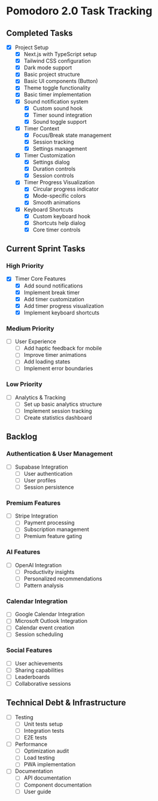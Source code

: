 # Pomodoro 2.0 Task Tracking

## Completed Tasks
- [x] Project Setup
  - [x] Next.js with TypeScript setup
  - [x] Tailwind CSS configuration
  - [x] Dark mode support
  - [x] Basic project structure
  - [x] Basic UI components (Button)
  - [x] Theme toggle functionality
  - [x] Basic timer implementation
  - [x] Sound notification system
    - [x] Custom sound hook
    - [x] Timer sound integration
    - [x] Sound toggle support
  - [x] Timer Context
    - [x] Focus/Break state management
    - [x] Session tracking
    - [x] Settings management
  - [x] Timer Customization
    - [x] Settings dialog
    - [x] Duration controls
    - [x] Session controls
  - [x] Timer Progress Visualization
    - [x] Circular progress indicator
    - [x] Mode-specific colors
    - [x] Smooth animations
  - [x] Keyboard Shortcuts
    - [x] Custom keyboard hook
    - [x] Shortcuts help dialog
    - [x] Core timer controls

## Current Sprint Tasks
### High Priority
- [x] Timer Core Features
  - [x] Add sound notifications
  - [x] Implement break timer
  - [x] Add timer customization
  - [x] Add timer progress visualization
  - [x] Implement keyboard shortcuts

### Medium Priority
- [ ] User Experience
  - [ ] Add haptic feedback for mobile
  - [ ] Improve timer animations
  - [ ] Add loading states
  - [ ] Implement error boundaries

### Low Priority
- [ ] Analytics & Tracking
  - [ ] Set up basic analytics structure
  - [ ] Implement session tracking
  - [ ] Create statistics dashboard

## Backlog
### Authentication & User Management
- [ ] Supabase Integration
  - [ ] User authentication
  - [ ] User profiles
  - [ ] Session persistence

### Premium Features
- [ ] Stripe Integration
  - [ ] Payment processing
  - [ ] Subscription management
  - [ ] Premium feature gating

### AI Features
- [ ] OpenAI Integration
  - [ ] Productivity insights
  - [ ] Personalized recommendations
  - [ ] Pattern analysis

### Calendar Integration
- [ ] Google Calendar Integration
- [ ] Microsoft Outlook Integration
- [ ] Calendar event creation
- [ ] Session scheduling

### Social Features
- [ ] User achievements
- [ ] Sharing capabilities
- [ ] Leaderboards
- [ ] Collaborative sessions

## Technical Debt & Infrastructure
- [ ] Testing
  - [ ] Unit tests setup
  - [ ] Integration tests
  - [ ] E2E tests
- [ ] Performance
  - [ ] Optimization audit
  - [ ] Load testing
  - [ ] PWA implementation
- [ ] Documentation
  - [ ] API documentation
  - [ ] Component documentation
  - [ ] User guide 